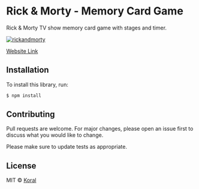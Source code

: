 

# Rick & Morty - Memory Card Game

Rick & Morty TV show memory card game with stages and timer.

[![rickandmorty](https://user-images.githubusercontent.com/61585370/187081277-4fb4d0cb-ad07-479d-bcec-9d11ac85e670.jpg)](https://rick-and-morty-memory-card.netlify.app/) 


[Website Link](https://rick-and-morty-memory-card.netlify.app/) 

## Installation

To install this library, run:

```bash
$ npm install
```


## Contributing
Pull requests are welcome. For major changes, please open an issue first to discuss what you would like to change.

Please make sure to update tests as appropriate.

## License
MIT © [Koral](LICENSES.md)
